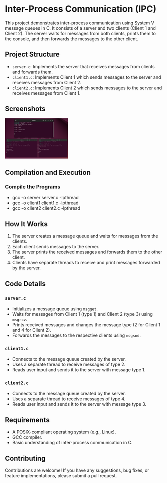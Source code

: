 # Inter-Process Communication (IPC) 

This project demonstrates inter-process communication using System V message queues in C. It consists of a server and two clients (Client 1 and Client 2). The server waits for messages from both clients, prints them to the console, and then forwards the messages to the other client.

## Project Structure

- `server.c`: Implements the server that receives messages from clients and forwards them.
- `client1.c`: Implements Client 1 which sends messages to the server and receives messages from Client 2.
- `client2.c`: Implements Client 2 which sends messages to the server and receives messages from Client 1.

## Screenshots

<img src="terminal_picture.png" width="40%" height="40%">

## Compilation and Execution

### Compile the Programs

- gcc -o server server.c -lpthread
- gcc -o client1 client1.c -lpthread
- gcc -o client2 client2.c -lpthread

## How It Works

1. The server creates a message queue and waits for messages from the clients.
2. Each client sends messages to the server.
3. The server prints the received messages and forwards them to the other client.
4. Clients have separate threads to receive and print messages forwarded by the server.

## Code Details

### `server.c`

- Initializes a message queue using `msgget`.
- Waits for messages from Client 1 (type 1) and Client 2 (type 3) using `msgrcv`.
- Prints received messages and changes the message type (2 for Client 1 and 4 for Client 2).
- Forwards the messages to the respective clients using `msgsnd`.

### `client1.c`

- Connects to the message queue created by the server.
- Uses a separate thread to receive messages of type 2.
- Reads user input and sends it to the server with message type 1.

### `client2.c`

- Connects to the message queue created by the server.
- Uses a separate thread to receive messages of type 4.
- Reads user input and sends it to the server with message type 3.

## Requirements

- A POSIX-compliant operating system (e.g., Linux).
- GCC compiler.
- Basic understanding of inter-process communication in C.

## Contributing

Contributions are welcome! If you have any suggestions, bug fixes, or feature implementations, please submit a pull request.

